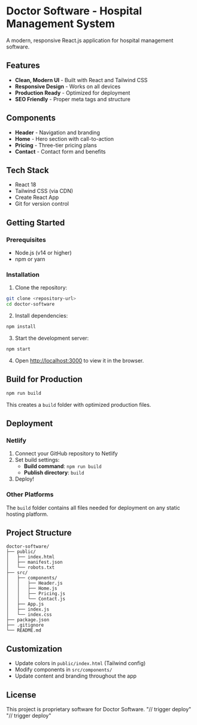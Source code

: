# Doctor Software - Hospital Management System

A modern, responsive React.js application for hospital management software.

## Features

- **Clean, Modern UI** - Built with React and Tailwind CSS
- **Responsive Design** - Works on all devices
- **Production Ready** - Optimized for deployment
- **SEO Friendly** - Proper meta tags and structure

## Components

- **Header** - Navigation and branding
- **Home** - Hero section with call-to-action
- **Pricing** - Three-tier pricing plans
- **Contact** - Contact form and benefits

## Tech Stack

- React 18
- Tailwind CSS (via CDN)
- Create React App
- Git for version control

## Getting Started

### Prerequisites

- Node.js (v14 or higher)
- npm or yarn

### Installation

1. Clone the repository:
```bash
git clone <repository-url>
cd doctor-software
```

2. Install dependencies:
```bash
npm install
```

3. Start the development server:
```bash
npm start
```

4. Open [http://localhost:3000](http://localhost:3000) to view it in the browser.

## Build for Production

```bash
npm run build
```

This creates a `build` folder with optimized production files.

## Deployment

### Netlify

1. Connect your GitHub repository to Netlify
2. Set build settings:
   - **Build command**: `npm run build`
   - **Publish directory**: `build`
3. Deploy!

### Other Platforms

The `build` folder contains all files needed for deployment on any static hosting platform.

## Project Structure

```
doctor-software/
├── public/
│   ├── index.html
│   ├── manifest.json
│   └── robots.txt
├── src/
│   ├── components/
│   │   ├── Header.js
│   │   ├── Home.js
│   │   ├── Pricing.js
│   │   └── Contact.js
│   ├── App.js
│   ├── index.js
│   └── index.css
├── package.json
├── .gitignore
└── README.md
```

## Customization

- Update colors in `public/index.html` (Tailwind config)
- Modify components in `src/components/`
- Update content and branding throughout the app

## License

This project is proprietary software for Doctor Software. "// trigger deploy" 
"// trigger deploy" 
